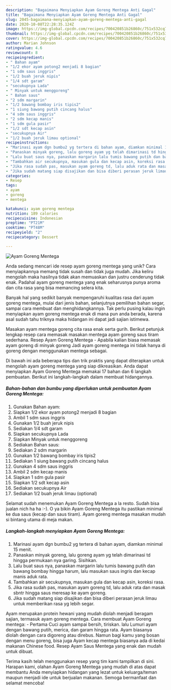 ```yaml
---
description: "Bagaimana Menyiapkan Ayam Goreng Mentega Anti Gagal"
title: "Bagaimana Menyiapkan Ayam Goreng Mentega Anti Gagal"
slug: 2045-bagaimana-menyiapkan-ayam-goreng-mentega-anti-gagal
date: 2020-10-08T22:28:35.124Z
image: https://img-global.cpcdn.com/recipes/700420851b26860c/751x532cq70/ayam-goreng-mentega-foto-resep-utama.jpg
thumbnail: https://img-global.cpcdn.com/recipes/700420851b26860c/751x532cq70/ayam-goreng-mentega-foto-resep-utama.jpg
cover: https://img-global.cpcdn.com/recipes/700420851b26860c/751x532cq70/ayam-goreng-mentega-foto-resep-utama.jpg
author: Marian Johnson
ratingvalue: 4.6
reviewcount: 8
recipeingredient:
- " Bahan ayam"
- "1/2 ekor ayam potong2 menjadi 8 bagian"
- "1 sdm saus inggris"
- "1/2 buah jeruk nipis"
- "1/4 sdt garam"
- "secukupnya Lada"
- " Minyak untuk menggoreng"
- " Bahan saus"
- "2 sdm margarin"
- "1/2 bawang bombay iris tipis2"
- "1 siung bawang putih cincang halus"
- "4 sdm saus inggris"
- "2 sdm kecap manis"
- "1 sdm gula pasir"
- "1/2 sdt kecap asin"
- "secukupnya Air"
- "1/2 buah jeruk limau optional"
recipeinstructions:
- "Marinasi ayam dgn bumbu2 yg tertera di bahan ayam, diamkan minimal 15 menit."
- "Panaskan minyak goreng, lalu goreng ayam yg telah dimarinasi td hingga permukaan nya garing. Sisihkan."
- "Lalu buat saus nya, panaskan margarin lalu tumis bawang putih dan bawang bombay hingga harum, lalu masukan saus ingris dan kecap manis aduk rata."
- "Tambahkan air secukupnya, masukan gula dan kecap asin, koreksi rasa."
- "Jika rasa sudah pas, masukan ayam goreng td, lalu aduk rata dan masak sbntr hingga saus meresap ke ayam goreng."
- "Jika sudah matang siap disajikan dan bisa diberi perasan jeruk limau untuk memberikan rasa yg lebih segar."
categories:
- Resep
tags:
- ayam
- goreng
- mentega

katakunci: ayam goreng mentega 
nutrition: 189 calories
recipecuisine: Indonesian
preptime: "PT21M"
cooktime: "PT48M"
recipeyield: "2"
recipecategory: Dessert

---
```



![Ayam Goreng Mentega](https://img-global.cpcdn.com/recipes/700420851b26860c/751x532cq70/ayam-goreng-mentega-foto-resep-utama.jpg)

Anda sedang mencari ide resep ayam goreng mentega yang unik? Cara menyiapkannya memang tidak susah dan tidak juga mudah. Jika keliru mengolah maka hasilnya tidak akan memuaskan dan justru cenderung tidak enak. Padahal ayam goreng mentega yang enak seharusnya punya aroma dan cita rasa yang bisa memancing selera kita.

Banyak hal yang sedikit banyak mempengaruhi kualitas rasa dari ayam goreng mentega, mulai dari jenis bahan, selanjutnya pemilihan bahan segar, sampai cara membuat dan menghidangkannya. Tak perlu pusing kalau ingin menyiapkan ayam goreng mentega enak di mana pun anda berada, karena asal sudah tahu triknya maka hidangan ini dapat jadi sajian istimewa.

Masakan ayam mentega goreng cita rasa enak serta gurih. Berikut petunjuk lengkap resep cara memasak masakan mentega ayam goreng saus tiram sederhana. Resep Ayam Goreng Mentega - Apabila kalian biasa memasak ayam goreng di minyak goreng Jadi ayam goreng mentega ini tidak hanya di goreng dengan menggunakan mentega sebagai.


Di bawah ini ada beberapa tips dan trik praktis yang dapat diterapkan untuk mengolah ayam goreng mentega yang siap dikreasikan. Anda dapat menyiapkan Ayam Goreng Mentega memakai 17 bahan dan 6 langkah pembuatan. Berikut ini langkah-langkah dalam membuat hidangannya.

<!--inarticleads1-->

##### Bahan-bahan dan bumbu yang diperlukan untuk pembuatan Ayam Goreng Mentega:

1. Gunakan  Bahan ayam:
1. Siapkan 1/2 ekor ayam potong2 menjadi 8 bagian
1. Ambil 1 sdm saus inggris
1. Gunakan 1/2 buah jeruk nipis
1. Sediakan 1/4 sdt garam
1. Siapkan secukupnya Lada
1. Siapkan  Minyak untuk menggoreng
1. Sediakan  Bahan saus:
1. Sediakan 2 sdm margarin
1. Gunakan 1/2 bawang bombay iris tipis2
1. Sediakan 1 siung bawang putih cincang halus
1. Gunakan 4 sdm saus inggris
1. Ambil 2 sdm kecap manis
1. Siapkan 1 sdm gula pasir
1. Siapkan 1/2 sdt kecap asin
1. Sediakan secukupnya Air
1. Sediakan 1/2 buah jeruk limau (optional)


Selamat sudah menemukan Ayam Goreng Mentega a la resto. Sudah bisa jualan nich ha ha :-). O ya bikin Ayam Goreng Mentega itu pastikan minimal ke dua saus (kecap dan saus tiram). Ayam goreng mentega masakan mudah si bintang utama di meja makan. 

<!--inarticleads2-->

##### Langkah-langkah menyiapkan Ayam Goreng Mentega:

1. Marinasi ayam dgn bumbu2 yg tertera di bahan ayam, diamkan minimal 15 menit.
1. Panaskan minyak goreng, lalu goreng ayam yg telah dimarinasi td hingga permukaan nya garing. Sisihkan.
1. Lalu buat saus nya, panaskan margarin lalu tumis bawang putih dan bawang bombay hingga harum, lalu masukan saus ingris dan kecap manis aduk rata.
1. Tambahkan air secukupnya, masukan gula dan kecap asin, koreksi rasa.
1. Jika rasa sudah pas, masukan ayam goreng td, lalu aduk rata dan masak sbntr hingga saus meresap ke ayam goreng.
1. Jika sudah matang siap disajikan dan bisa diberi perasan jeruk limau untuk memberikan rasa yg lebih segar.


Ayam merupakan protein hewani yang mudah diolah menjadi beragam sajian, termasuk ayam goreng mentega. Cara membuat Ayam Goreng mentega: - Pertama Cuci ayam sampai bersih, tiriskan. lalu Lumuri ayam dengan bawang putih, merica, dan garam hingga rata. Ayam biasanya diolah dengan cara digoreng atau direbus. Namun bagi kamu yang bosan dengan menu goreng, bisa juga Ayam kecap mentega biasanya ada di kedai makanan Chinese food. Resep Ayam Saus Mentega yang enak dan mudah untuk dibuat. 

Terima kasih telah menggunakan resep yang tim kami tampilkan di sini. Harapan kami, olahan Ayam Goreng Mentega yang mudah di atas dapat membantu Anda menyiapkan hidangan yang lezat untuk keluarga/teman maupun menjadi ide untuk berjualan makanan. Semoga bermanfaat dan selamat mencoba!
